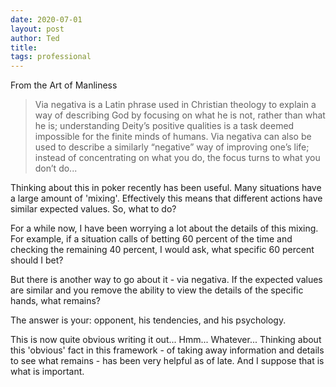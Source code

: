 ```yaml
---
date: 2020-07-01
layout: post
author: Ted
title: 
tags: professional
---
```

From the Art of Manliness

> Via negativa is a Latin phrase used in Christian theology to explain a way of describing God by focusing on what he is not, rather than what he is; understanding Deity’s positive qualities is a task deemed impossible for the finite minds of humans.
Via negativa can also be used to describe a similarly “negative” way of improving one’s life; instead of concentrating on what you do, the focus turns to what you don’t do...

Thinking about this in poker recently has been useful. Many situations have a large amount of 'mixing'. Effectively this means that different actions have similar expected values. So, what to do?

For a while now, I have been worrying a lot about the details of this mixing. For example, if a situation calls of betting 60 percent of the time and checking the remaining 40 percent, I would ask, what specific 60 percent should I bet?

But there is another way to go about it - via negativa. If the expected values are similar and you remove the ability to view the details of the specific hands, what remains?

The answer is your: opponent, his tendencies, and his psychology.

This is now quite obvious writing it out... Hmm... Whatever... Thinking about this 'obvious' fact in this framework - of taking away information and details to see what remains  - has been very helpful as of late. And I suppose that is what is important.
